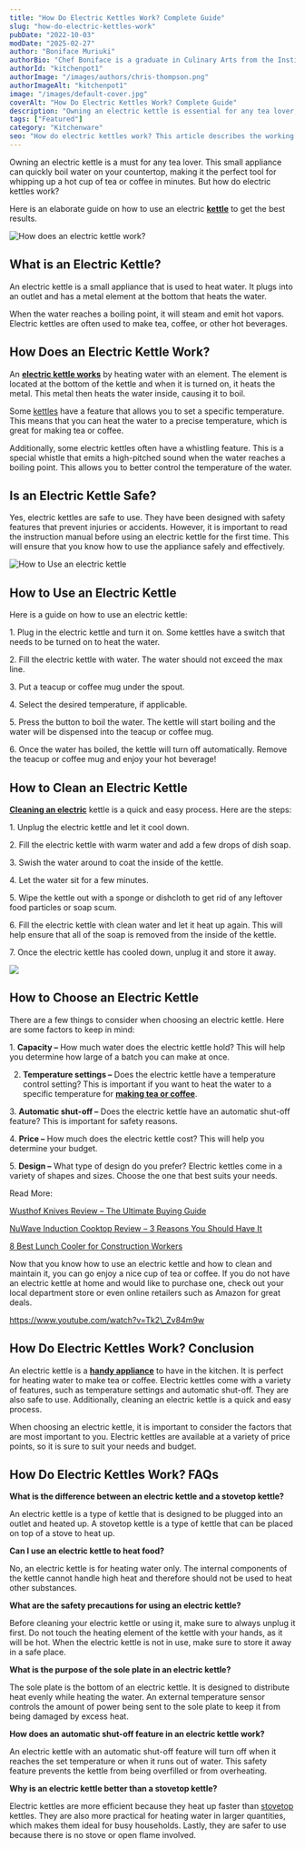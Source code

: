 ```yaml
---
title: "How Do Electric Kettles Work? Complete Guide"
slug: "how-do-electric-kettles-work"
pubDate: "2022-10-03"
modDate: "2025-02-27"
author: "Boniface Muriuki"
authorBio: "Chef Boniface is a graduate in Culinary Arts from the Institute of Culinary Education, New York. He has worked in several restaurants and is currently the Head Chef at Cavali Restaurant. He has excelled in developing unique recipes and influencing the menu at the restaurant. He prides himself in sharing his knowledge at thekitchenpot.com where he writes about the best cookware for various recipes.."
authorId: "kitchenpot1"
authorImage: "/images/authors/chris-thompson.png"
authorImageAlt: "kitchenpot1"
image: "/images/default-cover.jpg"
coverAlt: "How Do Electric Kettles Work? Complete Guide"
description: "Owning an electric kettle is essential for any tea lover, as it quickly boils water for a hot cup of tea or coffee. An electric kettle works by heating water with a metal element at the bottom, allowing for precise temperature control. Cleaning and"
tags: ["Featured"]
category: "Kitchenware"
seo: "How do electric kettles work? This article describes the working mechanisms of kettles, the cleaning procedures, and maintenance practices. Keep reading."
---
```


Owning an electric kettle is a must for any tea lover. This small appliance can quickly boil water on your countertop, making it the perfect tool for whipping up a hot cup of tea or coffee in minutes. But how do electric kettles work?

Here is an elaborate guide on how to use an electric **[kettle](https://thekitchenpot.com/best-tea-kettle-for-gas-stove/)** to get the best results.

![How does an electric kettle work?](https://no-waste.org/wp-content/uploads/2020/01/portablegasgrill.jpg)

## **What is an Electric Kettle?**

An electric kettle is a small appliance that is used to heat water. It plugs into an outlet and has a metal element at the bottom that heats the water.

When the water reaches a boiling point, it will steam and emit hot vapors. Electric kettles are often used to make tea, coffee, or other hot beverages.

## **How Does an Electric Kettle Work?**

An **[electric kettle works](https://www.explainthatstuff.com/how-electric-kettles-work.html)** by heating water with an element. The element is located at the bottom of the kettle and when it is turned on, it heats the metal. This metal then heats the water inside, causing it to boil.

Some [kettles](https://thekitchenpot.com/7-best-stackable-pots-and-pans/) have a feature that allows you to set a specific temperature. This means that you can heat the water to a precise temperature, which is great for making tea or coffee.

Additionally, some electric kettles often have a whistling feature. This is a special whistle that emits a high-pitched sound when the water reaches a boiling point. This allows you to better control the temperature of the water.

## **Is an Electric Kettle Safe?**

Yes, electric kettles are safe to use. They have been designed with safety features that prevent injuries or accidents. However, it is important to read the instruction manual before using an electric kettle for the first time. This will ensure that you know how to use the appliance safely and effectively.

![How to Use an electric kettle](https://no-waste.org/wp-content/uploads/2020/01/portablegasgrill.jpg)

## **How to Use an Electric Kettle**

Here is a guide on how to use an electric kettle:

1\. Plug in the electric kettle and turn it on. Some kettles have a switch that needs to be turned on to heat the water.

2\. Fill the electric kettle with water. The water should not exceed the max line.

3\. Put a teacup or coffee mug under the spout.

4\. Select the desired temperature, if applicable.

5\. Press the button to boil the water. The kettle will start boiling and the water will be dispensed into the teacup or coffee mug.

6\. Once the water has boiled, the kettle will turn off automatically. Remove the teacup or coffee mug and enjoy your hot beverage!

## **How to Clean an Electric Kettle**

**[Cleaning an electric](https://thekitchenpot.com/how-to-clean-an-electric-kettle/)** kettle is a quick and easy process. Here are the steps:

1\. Unplug the electric kettle and let it cool down.

2\. Fill the electric kettle with warm water and add a few drops of dish soap.

3\. Swish the water around to coat the inside of the kettle.

4\. Let the water sit for a few minutes.

5\. Wipe the kettle out with a sponge or dishcloth to get rid of any leftover food particles or soap scum.

6\. Fill the electric kettle with clean water and let it heat up again. This will help ensure that all of the soap is removed from the inside of the kettle.

7\. Once the electric kettle has cooled down, unplug it and store it away.

![](https://no-waste.org/wp-content/uploads/2020/01/portablegasgrill.jpg)

## **How to Choose an Electric Kettle**

There are a few things to consider when choosing an electric kettle. Here are some factors to keep in mind:

1\. **Capacity –** How much water does the electric kettle hold? This will help you determine how large of a batch you can make at once.

2. **Temperature settings –** Does the electric kettle have a temperature control setting? This is important if you want to heat the water to a specific temperature for **[making tea or coffee](https://thekitchenpot.com/how-to-use-mr-coffee-iced-tea-maker/)**.

3\. **Automatic shut-off –** Does the electric kettle have an automatic shut-off feature? This is important for safety reasons.

4\. **Price –** How much does the electric kettle cost? This will help you determine your budget.

5\. **Design –** What type of design do you prefer? Electric kettles come in a variety of shapes and sizes. Choose the one that best suits your needs.

Read More:

[Wusthof Knives Review – The Ultimate Buying Guide](https://thekitchenpot.com/wusthof-knives-review/)

[NuWave Induction Cooktop Review – 3 Reasons You Should Have It](https://thekitchenpot.com/nuwave-induction-cooktop-review/)

[8 Best Lunch Cooler for Construction Workers](https://thekitchenpot.com/best-lunch-cooler-for-construction-workers/)

Now that you know how to use an electric kettle and how to clean and maintain it, you can go enjoy a nice cup of tea or coffee. If you do not have an electric kettle at home and would like to purchase one, check out your local department store or even online retailers such as Amazon for great deals.

https://www.youtube.com/watch?v=Tk2\_Zv84m9w

## **How Do Electric Kettles Work? Conclusion**

An electric kettle is a **[handy appliance](https://www.originenergy.com.au/blog/how-stuff-works-your-kettle/)** to have in the kitchen. It is perfect for heating water to make tea or coffee. Electric kettles come with a variety of features, such as temperature settings and automatic shut-off. They are also safe to use. Additionally, cleaning an electric kettle is a quick and easy process.

When choosing an electric kettle, it is important to consider the factors that are most important to you. Electric kettles are available at a variety of price points, so it is sure to suit your needs and budget.

## **How Do Electric Kettles Work? FAQs** 

**What is the difference between an electric kettle and a stovetop kettle?**

An electric kettle is a type of kettle that is designed to be plugged into an outlet and heated up. A stovetop kettle is a type of kettle that can be placed on top of a stove to heat up.

**Can I use an electric kettle to heat food?**

No, an electric kettle is for heating water only. The internal components of the kettle cannot handle high heat and therefore should not be used to heat other substances.

**What are the safety precautions for using an electric kettle?**

Before cleaning your electric kettle or using it, make sure to always unplug it first. Do not touch the heating element of the kettle with your hands, as it will be hot. When the electric kettle is not in use, make sure to store it away in a safe place.​​

**What is the purpose of the sole plate in an electric kettle?**

The sole plate is the bottom of an electric kettle. It is designed to distribute heat evenly while heating the water. An external temperature sensor controls the amount of power being sent to the sole plate to keep it from being damaged by excess heat.

**How does an automatic shut-off feature in an electric kettle work?**

An electric kettle with an automatic shut-off feature will turn off when it reaches the set temperature or when it runs out of water. This safety feature prevents the kettle from being overfilled or from overheating.​​

**Why is an electric kettle better than a stovetop kettle?**

Electric kettles are more efficient because they heat up faster than [stovetop](https://thekitchenpot.com/best-stockpot-with-a-lid/) kettles. They are also more practical for heating water in larger quantities, which makes them ideal for busy households. Lastly, they are safer to use because there is no stove or open flame involved.
